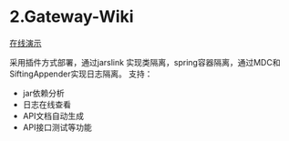 # 2.Gateway-Wiki

[在线演示](http://gateway-wiki.dengzhi.vip/)

采用插件方式部署，通过jarslink 实现类隔离，spring容器隔离，通过MDC和SiftingAppender实现日志隔离。
支持：
+ jar依赖分析
+ 日志在线查看
+ API文档自动生成
+ API接口测试等功能


